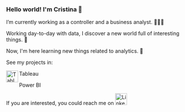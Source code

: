 ### Hello world! I'm Cristina 👋

I’m currently working as a controller and a business analyst. 🕵🏻‍♀️

Working day-to-day with data, I discover a new world full of interesting things. 💫

Now, I'm here learning new things related to analytics. 🌱

See my projects in:

Tableau
  <a href="https://public.tableau.com/app/profile/cristinarv.analytics/vizzes">
  <img height="32" align="left" alt="Tableau" src="img/icons/tableau.png" />
</a>

Power BI

If you are interested, you could reach me on 
<a href="https://www.linkedin.com/in/crisrevellesv">
  <img height="32" alt="LinkedIn" src="img/icons/linkedin.png" />
</a>




